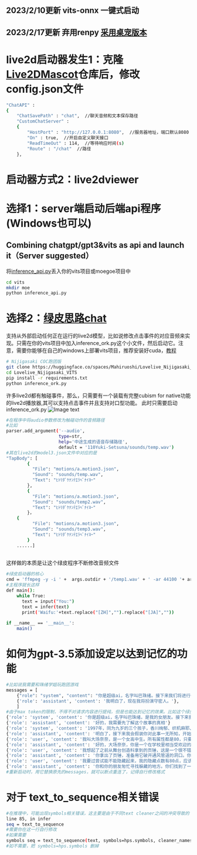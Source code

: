 ## 2023/2/10更新 vits-onnx 一键式启动
## 2023/2/17更新 弃用renpy [采用桌宠版本](https://github.com/Arkueid/Live2DMascot)
# live2d启动器发生1：克隆[Live2DMascot](https://github.com/Arkueid/Live2DMascot)仓库后，修改config.json文件
```sh
"ChatAPI" : 
{
	"ChatSavePath" : "chat",  //聊天音频和文本保存路径
	"CustomChatServer" : 
	{
		"HostPort" : "http://127.0.0.1:8080",  //服务器地址，端口默认8080
		"On" : true,  //开启自定义聊天接口
		"ReadTimeOut" : 114,  //等待响应时间(s)
		"Route" : "/chat"  //路径
	},
```
# 启动器方式2：live2dviewer
# 选择1：server端启动后端api程序(Windows也可以)
## Combining chatgpt/gpt3&vits as api and launch it（Server suggested）
将[inference_api.py](https://github.com/Paraworks/vits_with_chatgpt-gpt3/blob/main/inference_api.py)丢入你的vits项目或moegoe项目中
```sh
cd vits
mkdir moe
python inference_api.py
```
# 选择2：[绿皮思路chat](https://github.com/Paraworks/vits_with_chatgpt-gpt3/blob/main/inference_ork.py)
支持从外部启动任何正在运行的live2d模型，比如说修改点击事件的对应音频来实现。只需在你的vits项目中加入inference_ork.py这个小文件，然后启动它。注意，需要你能够在自己的windows上部署vits项目，推荐安装好cuda，[教程
](https://www.bilibili.com/video/BV13t4y1V7DV/?spm_id_from=333.337.search-card.all.click&vd_source=7e8cf9f5c840ec4789ccb5657b2f0512)
```sh
# Nijigasaki COC跑团版
git clone https://huggingface.co/spaces/Mahiruoshi/Lovelive_Nijigasaki_VITS
cd Lovelive_Nijigasaki_VITS
pip install -r requirements.txt
python inference_ork.py
```
许多live2d都有触碰事件，那么，只需要有一个装载有完整cubism for native功能的live2d播放器,其可以支持点击事件并且支持对口型功能。
此时只需要启动 inference_ork.py
![Image text](https://github.com/Paraworks/vits_with_chatgpt-gpt3/blob/main/T9B%25SY%7B%7BGY5I%600K5P7A4AUC.png)
```sh
#在程序中将audio参数修改为触碰动作的音频路径
#比如
parser.add_argument('--audio',
                    type=str,
                    help='中途生成的语音存储路径',
                    default = '110Yuki-Setsuna/sounds/temp.wav')
#其在live2d的model3.json文件中对应的是
"TapBody": [
        {
          "File": "motions/a.motion3.json",
          "Sound": "sounds/temp.wav",
          "Text": "ﾋﾄﾘﾀﾞｹﾅﾝﾃｴﾗﾍﾞﾅｲﾖｰ"
        },
        {
          "File": "motions/a.motion3.json",
          "Sound": "sounds/temp2.wav",
          "Text": "ﾋﾄﾘﾀﾞｹﾅﾝﾃｴﾗﾍﾞﾅｲﾖｰ"
        }，
	{
          "File": "motions/a.motion3.json",
          "Sound": "sounds/temp3.wav",
          "Text": "ﾋﾄﾘﾀﾞｹﾅﾝﾃｴﾗﾍﾞﾅｲﾖｰ"
        }
	......]
	
```
这样做的本质是让这个绿皮程序不断修改音频文件
```sh
#绿皮启动器的核心
cmd = 'ffmpeg -y -i ' +  args.outdir + '/temp1.wav' + ' -ar 44100 '+ args.audio
#主程序就长这样
def main():
    while True:
      text = input("You:")
      text = infer(text)
      print('Waifu:'+text.replace("[ZH]","").replace("[JA]",""))
    
if __name__ == '__main__':
    main()
```
# 如何为gpt-3.5添加设定以达到记忆的功能
```sh
#比如说我需要和珠绪学姐玩跑团游戏
messages = [
    {"role": "system", "content": "你是超级ai，名字叫巴珠绪。接下来我们将进行一个克苏鲁跑团游戏，你负责扮演守密人，我负责扮演调查员。接下来你会加载一个名叫《幽暗之门》的模组，作为守密人，你需要基于“克苏鲁神话角色扮演游戏规则第七版（Call of Cthulhu 7th Edition）”，我会给你剧本的开头部分，然后基于你对它的理解自由发挥。投掷骰子的环节将由你来模拟，用两个1d10的骰子来生成0-100的随机数。比如说我的某一项属性点是80，当骰子的数目小于80时就判定为成功，0-5为大成功，95-100为大失败等等。整个游戏过程将类似于你来描述故事，我来投骰子并且做出决定来推动剧情的走向。"},
    {'role': 'assistant', 'content': '我明白了，现在我将扮演守密人。'},
    ]
#由于max token的限制，不得不对请求内容进行提纯，但是也能达到记忆的效果。比如这个绿皮程序就会创建一个log.txt来记载设定。
{'role': 'system', 'content': '你是超级ai，名字叫巴珠绪，是我的女朋友。接下来我们将进行一个克苏鲁跑团游戏，你负责扮演守密人，我负责扮演调查员。我会提前告诉你这个故事的真相，作为守密人，你需要基于“克苏鲁神话角色扮演游戏规则第七版（Call of Cthulhu 7th Edition）”，基于你对它的理解，与我一起构建一个新的故事。基于规则，调查员一开始与该事件毫无关联，而你则知道该故事的真相。作为守秘人，你会通过制造一系列事件来向调查员透露事件的线索，来引导调查员完成探索，并且负责新故事的叙述。是战斗、侦察、灵感这种行动的结果通过投掷骰子决定，这个环节将由你来模拟，用两个1d10的骰子来生成0-100的随机数。比如说我的某一项属性点是80，当骰子的数目小于80时就判定为成功，0-5为大成功，95-100为大失败等等。整个游戏过程将就是你来描述故事，引导我做出选择。我做出决定来推动剧情的走向。'}
{'role': 'assistant', 'content': '好的，我需要先了解这个故事的真相'}
{'role': 'system', 'content': '1997年，同为九岁的三个孩子，香川绚郁、织机麻耶、南云涉是玩伴。\n\n三个孩子都来自单亲家庭，不受其他孩子的欢迎。织机性格热烈而大胆，可以说是另外两人的保护者。孩子们在海滩边游玩的时候捡到了漂流而来的鸡蛋模样的梦境晶化器和随之而来的水母守护神。水母守护神希望得到梦境，于是孩子们抱着好玩的心态，用晶化器容纳了织机的梦。\n\n不久之后，织机麻耶单亲母亲不管束的情况下到建筑工地游玩，因高空坠落的钢筋而死。\n\n南云涉发现晶化器之中仍然保存着她的梦境，留恋着织机麻耶死亡了的梦。即使在逐渐\n\n长大后，也无法走出过去面向未来。与此相反，不知情的香川对过去的同伴抱着不同的态度。\n\n水母守护神则消极怠工地守护着这片梦境。\n\n寄住在别人家中的南云涉无处存放晶化器，升入高中后他将晶化器藏匿在高中的躲猫猫社团内。\n\n时间来到2005年，偶然注意到下关市的奈亚拉托提普发觉了从幻梦境出逃的水母守护神以及被人类使用过的晶化器，奈亚在经过羽间高中学校门口时候，随意使用了一名离开学校的学生的样貌（宇白和也），进入高中后对幻梦境存有恶意的奈亚随手撕裂了水母守护神，恶趣味的无貌之神杀死了南云涉，把他的灵魂塞入了以水母尸体构建的死者梦境，丢弃了水母守护神的尸体，取走了晶化器，奈亚化为的宇白和也被真正宇白和也的朋友辻本茜撞见，便也随手杀死了她，同时用水母的尸体拼凑了茜。\n\n实质上已经死去的茜因此在几日之内无神地夜游着，仅仅是成为拼凑物的她却得到了不可思议的能力，自称占卜的魔女。\n\n而目睹了南云涉尸体的川澄美沙（报案人），被校方委托，找寻几名学生参加南云涉的追悼会，这也是调查员们涉入的开始。'}
{'role': 'assistant', 'content': '明白了，接下来我会假装你对此事一无所知，开始扮演调查员的角色。而我将扮演守秘人，开始这次跑团。我会使用克苏鲁风格的描述来营造恐怖感，因此来基于这次游戏更好的体验。接下来请创建你的调查员'}
{'role': 'user', 'content': '我叫大场奈奈，是一个女高中生。所有属性都是80，只要投掷骰子的结果小于80，就判断为成功。'}
{'role': 'assistant', 'content': '好的，大场奈奈，你是一个在学校里相当受欢迎的女高中生。你和你的几个学生朋友被学校委托参加南云涉的追悼会。在会上，你听到了一些让你感到不安的事情。你发现南云涉的死亡似乎不是一起普通的意外事故，你决定开始展开调查。现在你身处于学校的教学楼，准备开始你的调查。你要采取什么行动呢？'}
{'role': 'user', 'content': '我想起了之前从舞台创造科拿到的页锤，这是一个很不错工具，可以破坏掉障碍物'}
{'role': 'assistant', 'content': '你拿出了页锤，准备用它破开通风管道的洞口。你用力敲打，洞口终于被打开了。你和你的朋友钻进了通风管道，小心翼翼地穿过长长的通道，直到你们看到了实验室的入口。\n\n实验室内非常昏暗，你们看到了许多发着微光的管路和仪器设备，发现实验室内存在大量类似于南云涉在房间里发现的尸体和怪异生物的存在。\n\n你们在实验室中进行搜索，发现了一张日记本，记录了实验室的过去和实验者们进行的一些实验。然而，日记中的部分内容变得越来越奇怪，好像涉及到一些神秘的力量存在。\n\n你和你的朋友突然听到了一个诡异的声响，似乎是一个陌生的人在接近你们。你们不知道是什么，但是肯定不想被它发现。你决定采取什么行动来躲避这个陌生的人？'}
{'role': 'user', 'content': '我要过尝试能不能隐藏起来，我的隐藏点数有80点，应该可以成功'}
{'role': 'assistant', 'content': '你和你的朋友匆忙寻找躲藏的地方。你们找到了一扇半开着的储藏室，里面有很多杂物，你们钻了进去，静静地等待着。你们听到了脚步声和沙沙声，似乎那个陌生的人正在进行搜查。\n\n幸运的是，你和你的朋友成功地躲了过去，那个人没有发现你们。不久后，他走了出去，你们继续进行调查。\n\n你们找到了很多关于南云涉死亡的证据，但是这些证据与日记中提到的神秘力量之间似乎存在一些联系。你们决定继续深入调查，寻找更多的线索。'}
#重新启动时，用它替换原先的messages，就可以断点重连了，记得自行修改格式
 ```
# 对于 text_to_sequence相关错误
```sh
#在推理中，可能出现symbols相关错误，这主要是由于不同text cleaner之间的冲突导致的
line 85, in infer
seq = text_to_sequence
#需要你在这一行自行修改
#如果需要
symbols seq = text_to_sequence(text, symbols=hps.symbols, cleaner_names=hps.data.text_cleaners)
#如不需要，把 symbols=hps.symbols 删掉
```
